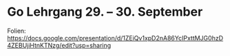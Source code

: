 # Go Lehrgang 29. – 30. September

Folien: https://docs.google.com/presentation/d/1ZEiQv1xpD2nA86YcIPxttMJG0hzD4ZEBUjiHtnKTNzg/edit?usp=sharing
